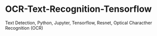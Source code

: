 # OCR-Text-Recognition-Tensorflow
Text Detection, Python, Jupyter, Tensorflow, Resnet, Optical Characther Recognition (OCR)

